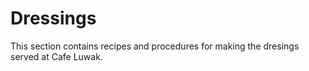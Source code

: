 # Dressings

This section contains recipes and procedures for making the dresings served at Cafe Luwak. 


